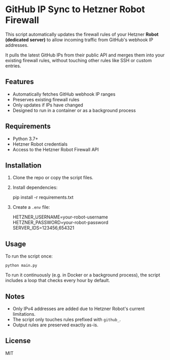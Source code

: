 # GitHub IP Sync to Hetzner Robot Firewall

This script automatically updates the firewall rules of your Hetzner **Robot (dedicated server)** to allow incoming traffic from GitHub's webhook IP addresses.

It pulls the latest GitHub IPs from their public API and merges them into your existing firewall rules, without touching other rules like SSH or custom entries.

## Features

- Automatically fetches GitHub webhook IP ranges
- Preserves existing firewall rules
- Only updates if IPs have changed
- Designed to run in a container or as a background process

## Requirements

- Python 3.7+
- Hetzner Robot credentials
- Access to the Hetzner Robot Firewall API

## Installation

1. Clone the repo or copy the script files.
2. Install dependencies:

    pip install -r requirements.txt

3. Create a `.env` file:

    HETZNER_USERNAME=your-robot-username
    HETZNER_PASSWORD=your-robot-password
    SERVER_IDS=123456,654321

## Usage

To run the script once:

    python main.py

To run it continuously (e.g. in Docker or a background process), the script includes a loop that checks every hour by default.

## Notes

- Only IPv4 addresses are added due to Hetzner Robot's current limitations.
- The script only touches rules prefixed with `github_`.
- Output rules are preserved exactly as-is.

## License

MIT